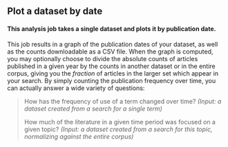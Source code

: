 ## Plot a dataset by date

#### This analysis job takes a single dataset and plots it by publication date.

This job results in a graph of the publication dates of your dataset, as well as the counts downloadable as a CSV file.  When the graph is computed, you may optionally choose to divide the absolute counts of articles published in a given year by the counts in another dataset or in the entire corpus, giving you the *fraction* of articles in the larger set which appear in your search.  By simply counting the publication frequency over time, you can actually answer a wide variety of questions:

> How has the frequency of use of a term changed over time? *(Input: a dataset created from a search for a single term)*
>
> How much of the literature in a given time period was focused on a given topic? *(Input: a dataset created from a search for this topic, normalizing against the entire corpus)*
